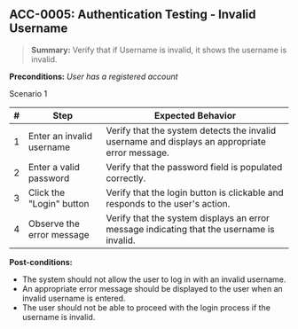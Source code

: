 ## **ACC-0005:** Authentication Testing - Invalid Username

> **Summary:** Verify that if Username is invalid, it shows the username is invalid.

**Preconditions:** _User has a registered account_

Scenario 1

| \# | Step | Expected Behavior |
|----|------|-------------------|
| 1 | Enter an invalid username | Verify that the system detects the invalid username and displays an appropriate error message. |
| 2 | Enter a valid password | Verify that the password field is populated correctly. |
| 3 | Click the "Login" button | Verify that the login button is clickable and responds to the user's action. |
| 4 | Observe the error message | Verify that the system displays an error message indicating that the username is invalid. |

**Post-conditions:**

- The system should not allow the user to log in with an invalid username.
- An appropriate error message should be displayed to the user when an invalid username is entered.
- The user should not be able to proceed with the login process if the username is invalid.
